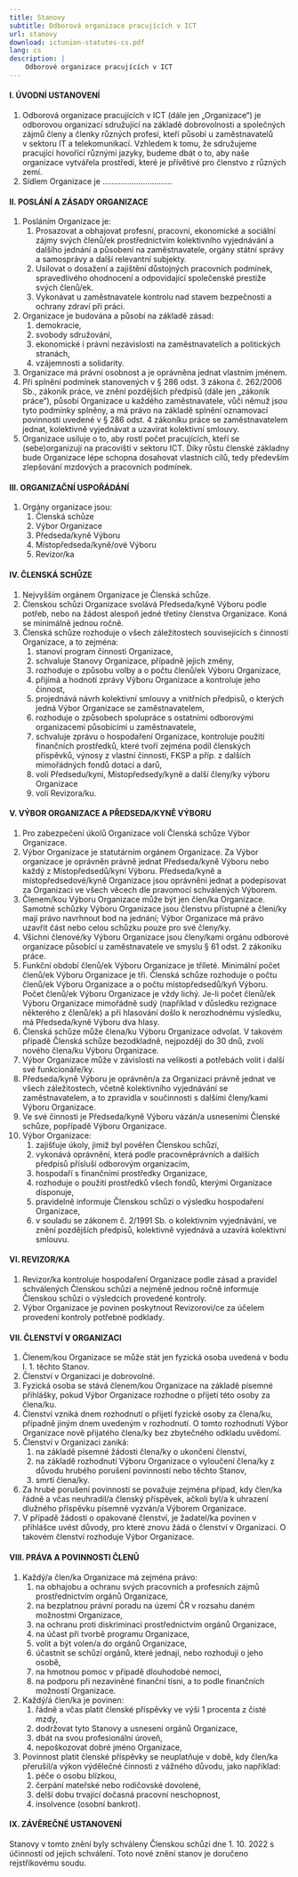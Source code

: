 ```yaml
---
title: Stanovy
subtitle: Odborová organizace pracujících v ICT
url: stanovy
download: ictunion-statutes-cs.pdf
lang: cs
description: |
    Odborové organizace pracujících v ICT
---
```

#### I. ÚVODNÍ USTANOVENÍ

1. Odborová organizace pracujících v ICT (dále jen „Organizace“) je odborovou organizací sdružující na základě dobrovolnosti a společných zájmů členy a členky různých profesí, kteří působí u zaměstnavatelů v sektoru IT a telekomunikací. Vzhledem k tomu, že sdružujeme pracující hovořící různými jazyky, budeme dbát o to, aby naše organizace vytvářela prostředí, které je přívětivé pro členstvo z různých zemí.
1. Sídlem Organizace je ………………………….

#### II. POSLÁNÍ A ZÁSADY ORGANIZACE

1. Posláním Organizace je:
    1) Prosazovat a obhajovat profesní, pracovní, ekonomické a sociální zájmy svých členů/ek prostřednictvím kolektivního vyjednávání a dalšího jednání a působení na zaměstnavatele, orgány státní správy a samosprávy a další relevantní subjekty.
    1) Usilovat o dosažení a zajištění důstojných pracovních podmínek, spravedlivého ohodnocení a odpovídající společenské prestiže svých členů/ek.
    1) Vykonávat u zaměstnavatele kontrolu nad stavem bezpečnosti a ochrany zdraví při práci.
1. Organizace je budována a působí na základě zásad:
    1) demokracie,
    1) svobody sdružování,
    1) ekonomické i právní nezávislosti na zaměstnavatelích a politických stranách,
    1) vzájemnosti a solidarity.
1. Organizace má právní osobnost a je oprávněna jednat vlastním jménem.
1. Při splnění podmínek stanovených v § 286 odst. 3 zákona č. 262/2006 Sb., zákoník práce, ve znění pozdějších předpisů (dále jen „zákoník práce“), působí Organizace u každého zaměstnavatele, vůči němuž jsou tyto podmínky splněny, a má právo na základě splnění oznamovací povinnosti uvedené v § 286 odst. 4 zákoníku práce se zaměstnavatelem jednat, kolektivně vyjednávat a uzavírat kolektivní smlouvy.
1. Organizace usiluje o to, aby rostl počet pracujících, kteří se (sebe)organizují na pracovišti v sektoru ICT. Díky růstu členské základny bude Organizace lépe schopna dosahovat vlastních cílů, tedy především zlepšování mzdových a pracovních podmínek.

#### III. ORGANIZAČNÍ USPOŘÁDÁNÍ

1. Orgány organizace jsou:
    1) Členská schůze
    1) Výbor Organizace
    1) Předseda/kyně Výboru
    1) Místopředseda/kyně/ové Výboru
    1) Revizor/ka

#### IV. ČLENSKÁ SCHŮZE

1. Nejvyšším orgánem Organizace je Členská schůze.
1. Členskou schůzi Organizace svolává Předseda/kyně Výboru podle potřeb, nebo na žádost alespoň jedné třetiny členstva Organizace. Koná se minimálně jednou ročně.
1. Členská schůze rozhoduje o všech záležitostech souvisejících s činností Organizace, a to zejména:
    1) stanoví program činnosti Organizace,
    1) schvaluje Stanovy Organizace, případně jejich změny,
    1) rozhoduje o způsobu volby a o počtu členů/ek Výboru Organizace,
    1) přijímá a hodnotí zprávy Výboru Organizace a kontroluje jeho činnost,
    1) projednává návrh kolektivní smlouvy a vnitřních předpisů, o kterých jedná Výbor Organizace se zaměstnavatelem,
    1) rozhoduje o způsobech spolupráce s ostatními odborovými organizacemi působícími u zaměstnavatele,
    1) schvaluje zprávu o hospodaření Organizace, kontroluje použití finančních prostředků, které tvoří zejména podíl členských příspěvků, výnosy z vlastní činnosti, FKSP a příp. z dalších mimořádných fondů dotací a darů,
    1) volí Předsedu/kyni, Místopředsedy/kyně a další členy/ky výboru Organizace
    1) volí Revizora/ku.

#### V. VÝBOR ORGANIZACE A PŘEDSEDA/KYNĚ VÝBORU

1. Pro zabezpečení úkolů Organizace volí Členská schůze Výbor Organizace.
1. Výbor Organizace je statutárním orgánem Organizace. Za Výbor organizace je oprávněn právně jednat Předseda/kyně Výboru nebo každý z Místopředsedů/kyní Výboru. Předseda/kyně a místopředsedové/kyně Organizace jsou oprávněni jednat a podepisovat za Organizaci ve všech věcech dle pravomocí schválených Výborem.
1. Členem/kou Výboru Organizace může být jen člen/ka Organizace. Samotné schůzky Výboru Organizace jsou členstvu přístupné a členi/ky mají právo navrhnout bod na jednání; Výbor Organizace má právo uzavřít část nebo celou schůzku pouze pro své členy/ky.
1. Všichni členové/ky Výboru Organizace jsou členy/kami orgánu odborové organizace působící u zaměstnavatele ve smyslu § 61 odst. 2 zákoníku práce.
1. Funkční období členů/ek Výboru Organizace je tříleté. Minimální počet členů/ek Výboru Organizace je tři.  Členská schůze rozhoduje o počtu členů/ek Výboru Organizace a o počtu místopředsedů/kyň Výboru. Počet členů/ek Výboru Organizace je vždy lichý. Je-li počet členů/ek Výboru Organizace mimořádně sudý (například v důsledku rezignace některého z členů/ek) a při hlasování došlo k nerozhodnému výsledku, má Předseda/kyně Výboru dva hlasy.
1. Členská schůze může člena/ku Výboru Organizace odvolat. V takovém případě Členská schůze bezodkladně, nejpozději do 30 dnů, zvolí nového člena/ku Výboru Organizace.
1. Výbor Organizace může v závislosti na velikosti a potřebách volit i další své funkcionáře/ky.
1. Předseda/kyně Výboru je oprávněn/a za Organizaci právně jednat ve všech záležitostech, včetně kolektivního vyjednávání se zaměstnavatelem, a to zpravidla v součinnosti s dalšími členy/kami Výboru Organizace.
1. Ve své činnosti je Předseda/kyně Výboru vázán/a usneseními Členské schůze, popřípadě Výboru Organizace.
1. Výbor Organizace:
    1) zajišťuje úkoly, jimiž byl pověřen Členskou schůzí,
    1) vykonává oprávnění, která podle pracovněprávních a dalších předpisů přísluší odborovým organizacím,
    1) hospodaří s finančními prostředky Organizace,
    1) rozhoduje o použití prostředků všech fondů, kterými Organizace disponuje,
    1) pravidelně informuje Členskou schůzi o výsledku hospodaření Organizace,
    1) v souladu se zákonem č. 2/1991 Sb. o kolektivním vyjednávání, ve znění pozdějších předpisů, kolektivně vyjednává a uzavírá kolektivní smlouvu.

#### VI. REVIZOR/KA

1. Revizor/ka kontroluje hospodaření Organizace podle zásad a pravidel schválených Členskou schůzí a nejméně jednou ročně informuje Členskou schůzi o výsledcích provedené kontroly.
1. Výbor Organizace je povinen poskytnout Revizorovi/ce za účelem provedení kontroly potřebné podklady.

#### VII. ČLENSTVÍ V ORGANIZACI

1. Členem/kou Organizace se může stát jen fyzická osoba uvedená v bodu I. 1. těchto Stanov.
1. Členství v Organizaci je dobrovolné.
1. Fyzická osoba se stává členem/kou Organizace na základě písemné přihlášky, pokud Výbor Organizace rozhodne o přijetí této osoby za člena/ku.
1. Členství vzniká dnem rozhodnutí o přijetí fyzické osoby za člena/ku, případně jiným dnem uvedeným v rozhodnutí. O tomto rozhodnutí Výbor Organizace nově přijatého člena/ky bez zbytečného odkladu uvědomí.
1. Členství v Organizaci zaniká:
   1) na základě písemné žádosti člena/ky o ukončení členství,
   1) na základě rozhodnutí Výboru Organizace o vyloučení člena/ky z důvodu hrubého porušení povinností nebo těchto Stanov,
   1) smrtí člena/ky.
1. Za hrubé porušení povinností se považuje zejména případ, kdy člen/ka řádně a včas neuhradil/a členský příspěvek, ačkoli byl/a k uhrazení dlužného příspěvku písemně vyzván/a Výborem Organizace.
1. V případě žádosti o opakované členství, je žadatel/ka povinen v přihlášce uvést důvody, pro které znovu žádá o členství v Organizaci. O takovém členství rozhoduje Výbor Organizace.

#### VIII. PRÁVA A POVINNOSTI ČLENŮ

1. Každý/a člen/ka Organizace má zejména právo:
    1) na obhajobu a ochranu svých pracovních a profesních zájmů prostřednictvím orgánů Organizace,
    1) na bezplatnou právní poradu na území ČR v rozsahu daném možnostmi Organizace,
    1) na ochranu proti diskriminaci prostřednictvím orgánů Organizace,
    1) na účast při tvorbě programu Organizace,
    1) volit a být volen/a do orgánů Organizace,
    1) účastnit se schůzí orgánů, které jednají, nebo rozhodují o jeho osobě,
    1) na hmotnou pomoc v případě dlouhodobé nemoci,
    1) na podporu při nezaviněné finanční tísni, a to podle finančních možností Organizace.
1. Každý/á člen/ka je povinen:
    1) řádně a včas platit členské příspěvky ve výši 1 procenta z čisté mzdy,
    1) dodržovat tyto Stanovy a usnesení orgánů Organizace,
    1) dbát na svou profesionální úroveň,
    1) nepoškozovat dobré jméno Organizace,
1. Povinnost platit členské příspěvky se neuplatňuje v době, kdy člen/ka přerušil/a výkon výdělečné činnosti z vážného důvodu, jako například:
    1) péče o osobu blízkou,
    1) čerpání mateřské nebo rodičovské dovolené,
    1) delší dobu trvající dočasná pracovní neschopnost,
    1) insolvence (osobní bankrot).

#### IX. ZÁVĚREČNÉ USTANOVENÍ

Stanovy v tomto znění byly schváleny Členskou schůzí dne 1. 10. 2022 s účinností od jejich schválení. Toto nové znění stanov je doručeno rejstříkovému soudu.

